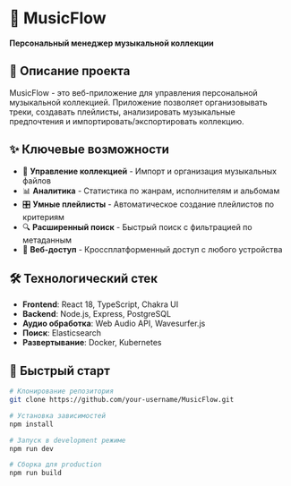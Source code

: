 # 🎵 MusicFlow

**Персональный менеджер музыкальной коллекции**

## 📖 Описание проекта

MusicFlow - это веб-приложение для управления персональной музыкальной коллекцией. Приложение позволяет организовывать треки, создавать плейлисты, анализировать музыкальные предпочтения и импортировать/экспортировать коллекцию.

## ✨ Ключевые возможности

- 🎵 **Управление коллекцией** - Импорт и организация музыкальных файлов
- 📊 **Аналитика** - Статистика по жанрам, исполнителям и альбомам
- 🎛️ **Умные плейлисты** - Автоматическое создание плейлистов по критериям
- 🔍 **Расширенный поиск** - Быстрый поиск с фильтрацией по метаданным
- 📱 **Веб-доступ** - Кроссплатформенный доступ с любого устройства

## 🛠️ Технологический стек

- **Frontend**: React 18, TypeScript, Chakra UI
- **Backend**: Node.js, Express, PostgreSQL
- **Аудио обработка**: Web Audio API, Wavesurfer.js
- **Поиск**: Elasticsearch
- **Развертывание**: Docker, Kubernetes

## 🚀 Быстрый старт

```bash
# Клонирование репозитория
git clone https://github.com/your-username/MusicFlow.git

# Установка зависимостей
npm install

# Запуск в development режиме
npm run dev

# Сборка для production
npm run build
